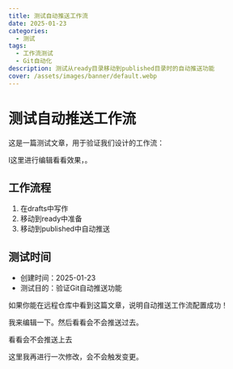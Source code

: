 ```yaml
---
title: 测试自动推送工作流
date: 2025-01-23
categories: 
  - 测试
tags:
  - 工作流测试
  - Git自动化
description: 测试从ready目录移动到published目录时的自动推送功能
cover: /assets/images/banner/default.webp
---
```


# 测试自动推送工作流

这是一篇测试文章，用于验证我们设计的工作流：

l这里进行编辑看看效果，。
## 工作流程
1. 在drafts中写作
2. 移动到ready中准备
3. 移动到published中自动推送

## 测试时间
- 创建时间：2025-01-23
- 测试目的：验证Git自动推送功能

如果你能在远程仓库中看到这篇文章，说明自动推送工作流配置成功！ 

我来编辑一下。然后看看会不会推送过去。

看看会不会推送上去

这里我再进行一次修改，会不会触发变更。
